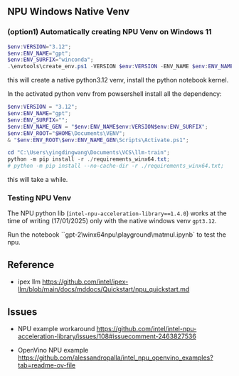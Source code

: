 ## NPU Windows Native Venv

### (option1) Automatically creating NPU Venv on Windows 11 
```powershell
$env:VERSION="3.12";
$env:ENV_NAME="gpt";
$env:ENV_SURFIX="winconda";
.\envtools\create_env.ps1 -VERSION $env:VERSION -ENV_NAME $env:ENV_NAME -ENV_SURFIX $env:ENV_SURFIX;
```
this will create a native python3.12 venv, install the python notebook kernel.

In the activated python venv from powsershell install all the dependency:
```powershell
$env:VERSION = "3.12";
$env:ENV_NAME="gpt";
$env:ENV_SURFIX="";
$env:ENV_NAME_GEN = "$env:ENV_NAME$env:VERSION$env:ENV_SURFIX";
$env:ENV_ROOT="$HOME\Documents\VENV";
& "$env:ENV_ROOT\$env:ENV_NAME_GEN\Scripts\Activate.ps1";

cd "C:\Users\yingdingwang\Documents\VCS\llm-train";
python -m pip install -r ./requirements_winx64.txt;
# python -m pip install --no-cache-dir -r ./requirements_winx64.txt;
```
this will take a while.

### Testing NPU Venv
The NPU python lib (`intel-npu-acceleration-library==1.4.0`) works at the time of writing (17/01/2025) only with the native windows venv `gpt3.12`.

Run the notebook ``gpt-2\winx64npu\playground\matmul.ipynb` to test the npu.

## Reference
* ipex llm https://github.com/intel/ipex-llm/blob/main/docs/mddocs/Quickstart/npu_quickstart.md

## Issues
* NPU example workaround https://github.com/intel/intel-npu-acceleration-library/issues/108#issuecomment-2463827536

* OpenVino NPU example https://github.com/alessandropalla/intel_npu_openvino_examples?tab=readme-ov-file






